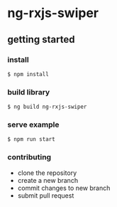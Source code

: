 # ng-rxjs-swiper

## getting started
 ### install 
``` shell
$ npm install
```
### build library
``` shell
$ ng build ng-rxjs-swiper
```

### serve example 
``` shell
$ npm run start
```
### contributing
* clone the repository
* create a new branch
* commit changes to new branch
* submit pull request
